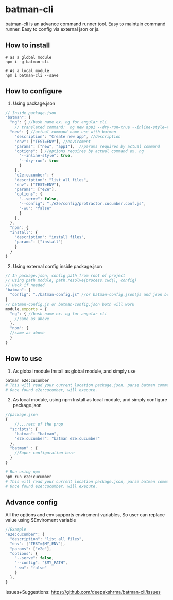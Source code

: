 # batman-cli
batman-cli is an advance command runner tool. Easy to maintain command runner. Easy to config via external json or js.

## How to install
```
# as a global module
npm i -g batman-cli
```
```
# As a local module
npm i batman-cli --save
```

## How to configure 
1.  Using package.json 
```js
// Inside package.json
"batman": {
  "ng": { //bash name ex. ng for angular cli
    // translated command:  ng new app1 --dry-run=true --inline-style=true
  "new": { //actual command name use with batman
    "description": "Create new app", //description 
    "env": ["TEST=ENV"], //enviroment
    "params": ["new", "app1"],  //params requires by actual command
    "options": { //options requires by actual command ex. ng
      "--inline-style": true,
      "--dry-run": true
      }
    },
    "e2e:cucumber": {
    "description": "list all files",
    "env": ["TEST=ENV"],
    "params": ["e2e"],
    "options": {
      "--serve": false,
      "--config": "./e2e/config/protractor.cucumber.conf.js",
      "-wu": "false"
      }
    },
  },
  "npm": {
  "install": {
    "description": "install files",
    "params": ["install"]
    }
  }
}
```
2.  Using external config inside package.json 
```js
// In package.json, config path from root of project
// Using path module, path.resolve(process.cwd(), config)
// Hack if needed
"batman": {
  "config": "./batman-config.js" //or batman-config.json(js and json both supported)
}
// batman-config.js or batman-config.json both will work
module.exports = {
  "ng": { //bash name ex. ng for angular cli
    //same as above
  },
  "npm": {
  //same as above
  }
}
```
## How to use
1. As global module 
Install as global module, and simply use
```bash
batman e2e:cucumber
# This will read your current location package.json, parse batman commands
# Once found e2e:cucumber, will execute.
```
2. As local module, using npm
Install as local module, and simply configure package.json
```js
//package.json
{
    //...rest of the prop
  "scripts": {
    "batman": "batman",
    "e2e:cucumber": "batman e2e:cucumber"
  },
  "batman" : { 
    //Super configuration here
  }
}
```
```bash
# Run using npm
npm run e2e:cucumber
# This will read your current location package.json, parse batman commands
# Once found e2e:cucumber, will execute.
```
## Advance config 
All the options and env supports enviroment variables, So user can replace value using $Enviroment variable
```js
//Example
"e2e:cucumber": {
  "description": "list all files",
  "env": ["TEST=$MY_ENV"],
  "params": ["e2e"],
  "options": {
    "--serve": false,
    "--config": "$MY_PATH",
    "-wu": "false"
    }
  },
}
```
Issues+Suggestions: https://github.com/deepakshrma/batman-cli/issues